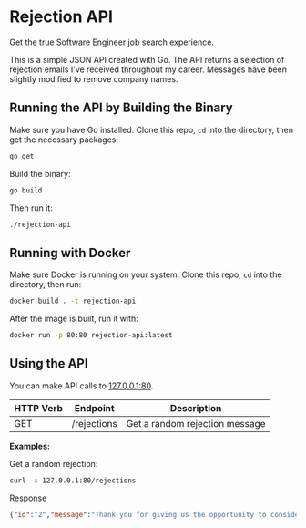 # Rejection API

Get the true Software Engineer job search experience.

This is a simple JSON API created with Go. The API returns a selection of rejection emails I've received throughout my career. Messages have been slightly modified to remove company names.

## Running the API by Building the Binary

Make sure you have Go installed. Clone this repo, `cd` into the directory, then get the necessary packages:

```sh
go get
```

Build the binary:

```sh
go build
```

Then run it:

```sh
./rejection-api
```

## Running with Docker

Make sure Docker is running on your system. Clone this repo, `cd` into the directory, then run:

```sh
docker build . -t rejection-api
```

After the image is built, run it with:

```sh
docker run -p 80:80 rejection-api:latest
```

## Using the API

You can make API calls to [127.0.0.1:80](http://127.0.0.1:80).

| HTTP Verb | Endpoint   | Description                    |
|-----------|------------|--------------------------------|
| GET       | /rejections | Get a random rejection message

**Examples:**

Get a random rejection:

```sh
curl -s 127.0.0.1:80/rejections
```

Response

```json
{"id":"2","message":"Thank you for giving us the opportunity to consider you for employment. We have reviewed your background and qualifications and find that we do not have an appropriate position for you at this time."}
```
